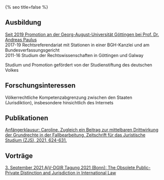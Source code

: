 {% seo title=false %}

## Ausbildung
[Seit 2019 Promotion an der Georg-August-Universität Göttingen bei Prof. Dr. Andreas Paulus](https://uni-goettingen.de/de/428947.html)  
2017-19 Rechtsreferendariat mit Stationen in einer BGH-&shy;Kanzlei und am Bundes&shy;verfassungs&shy;gericht  
2011-16 Studium der Rechts&shy;wissen&shy;schaften in Göttingen und Galway  
  
Studium und Promotion gefördert von der Studien&shy;stiftung des deutschen Volkes

## Forschungsinteressen
Völkerrechtliche Kompetenzabgrenzung zwischen den Staaten (Jurisdiktion), insbesondere hinsichtlich des Internets

## Publikationen
[Anfängerklausur: Caroline. Zugleich ein Beitrag zur mittelbaren Drittwirkung der Grundrechte in der Fallbearbeitung, Zeitschrift für das Juristische Studium (ZJS), 2021, 624-631.](http://www.zjs-online.com/dat/artikel/2021_5_1551.pdf)

## Vorträge
[3. September 2021 AjV-DGIR Tagung 2021 (Bonn): The Obsolete Public-Private Distinction and Jurisdiction in International Law](https://www.jura.uni-bonn.de/fileadmin/Fachbereich_Rechtswissenschaft/Einrichtungen/Institute/Voelkerrecht/AjV_Tagung_2021/AjV-DGIR_Conference_2021_Programme_short.pdf)
